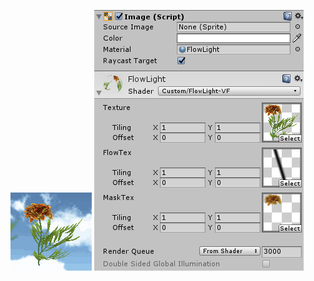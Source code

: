 ![](https://github.com/liugeng/ShaderLab/blob/master/流光/流光.gif)
![](https://github.com/liugeng/ShaderLab/blob/master/流光/Image设置.png)